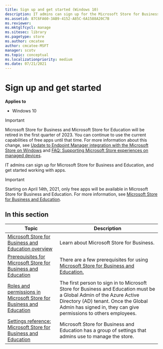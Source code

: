 ```yaml
---
title: Sign up and get started (Windows 10)
description: IT admins can sign up for the Microsoft Store for Business or Microsoft Store for Education and get started working with apps.
ms.assetid: 87C6FA60-3AB9-4152-A85C-6A1588A20C7B
ms.reviewer: 
ms.mktglfcycl: manage
ms.sitesec: library
ms.pagetype: store
ms.author: cmcatee
author: cmcatee-MSFT
manager: scotv
ms.topic: conceptual
ms.localizationpriority: medium
ms.date: 07/21/2021
---
```


# Sign up and get started

**Applies to**

-   Windows 10

> [!IMPORTANT]
> Microsoft Store for Business and Microsoft Store for Education will be retired in the first quarter of 2023. You can continue to use the current capabilities of free apps until that time. For more information about this change, see [Update to Endpoint Manager integration with the Microsoft Store on Windows](https://techcommunity.microsoft.com/t5/windows-it-pro-blog/update-to-endpoint-manager-integration-with-the-microsoft-store/ba-p/3585077) and [FAQ: Supporting Microsoft Store experiences on managed devices](https://techcommunity.microsoft.com/t5/windows-management/faq-supporting-microsoft-store-experiences-on-managed-devices/m-p/3585286).

IT admins can sign up for Microsoft Store for Business and Education, and get started working with apps.

> [!IMPORTANT]
> Starting on April 14th, 2021, only free apps will be available in Microsoft Store for Business and Education. For more information, see [Microsoft Store for Business and Education](index.md).

## In this section

| Topic | Description |
| ----- | ----------- |
| [Microsoft Store for Business and Education overview](./microsoft-store-for-business-overview.md) | Learn about Microsoft Store for Business. |
| [Prerequisites for Microsoft Store for Business and Education](./prerequisites-microsoft-store-for-business.md) | There are a few prerequisites for using [Microsoft Store for Business and Education.](/microsoft-store/prerequisites-microsoft-store-for-business) |
| [Roles and permissions in Microsoft Store for Business and Education](./roles-and-permissions-microsoft-store-for-business.md)| The first person to sign in to Microsoft Store for Business and Education must be a Global Admin of the Azure Active Directory (AD) tenant. Once the Global Admin has signed in, they can give permissions to others employees. |
| [Settings reference: Microsoft Store for Business and Education](./settings-reference-microsoft-store-for-business.md) | Microsoft Store for Business and Education has a group of settings that admins use to manage the store. |
